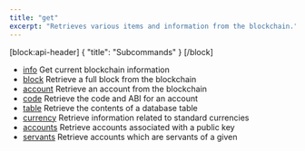 ```yaml
---
title: "get"
excerpt: "Retrieves various items and information from the blockchain."
---
```

[block:api-header]
{
  "title": "Subcommands"
}
[/block]
- [info](ref:cleos-get-info)  Get current blockchain information
- [block](ref:cleos-get-block)  Retrieve a full block from the blockchain
- [account](ref:cleos-get-account)  Retrieve an account from the blockchain
- [code](ref:cleos-get-code)  Retrieve the code and ABI for an account
- [table](ref:cleos-get-table)  Retrieve the contents of a database table
- [currency](ref:cleos-get-currency)  Retrieve information related to standard currencies
- [accounts](ref:cleos-get-accounts)  Retrieve accounts associated with a public key
- [servants](ref:cleos-get-servants)  Retrieve accounts which are servants of a given